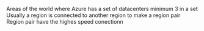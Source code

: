 Areas of the world where Azure has a set of datacenters minimum 3 in a set
Usually a region is connected to another region to make a region pair
Region pair have the highes speed conectionn
